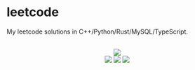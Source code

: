 # leetcode
My leetcode solutions in C++/Python/Rust/MySQL/TypeScript.

<div align="center">
<br/>
<img src="https://img.shields.io/badge/Solved-857/3383%20=%2025%25-blue.svg?style=flat-square" />
<br/>
<img src="https://img.shields.io/badge/Easy-315/842-5CB85D.svg?style=flat-square" />
<img src="https://img.shields.io/badge/Medium-429/1766-F0AE4E.svg?style=flat-square" />
<img src="https://img.shields.io/badge/Hard-113/775-D95450.svg?style=flat-square" />
</div>